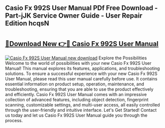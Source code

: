 ## Casio Fx 992S User Manual PDf Free Download - Part-jJK Service Owner Guide - User Repair Edition hcqsN

# <h2><a href="http://cf23468.oget.top/?id=Casio+Fx+992S+User+Manual">🔗Download New 👉🔴 Casio Fx 992S User Manual</a></h2>

[![Casio Fx 992S User Manual new download](https://i.imgur.com/5g1atiW.png)](http://cf23468.oget.top/?id=Casio+Fx+992S+User+Manual)
Explore the Possibilities Welcome to the world of possibilities with your new Casio Fx 992S User Manual! This manual explores its features, applications, and troubleshooting solutions. To ensure a successful experience with your new Casio Fx 992S User Manual, please read this user manual carefully before use. It contains essential information on product setup, operation, maintenance, and troubleshooting, ensuring that you are able to use the product effectively and efficiently. Casio Fx 992S User Manual comes with an impressive collection of advanced features, including object detection, fingerprint scanning, customizable settings, and multi-user access, all easily controlled through the user-friendly and intuitive interface. Let's Get Started! Contact us today and let us Casio Fx 992S User Manual guide you through the process.
